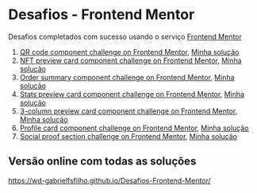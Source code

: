 # Desafios - Frontend Mentor

Desafios completados com sucesso usando o serviço [Frontend Mentor](https://www.frontendmentor.io)

1. [QR code component challenge on Frontend Mentor](https://www.frontendmentor.io/challenges/qr-code-component-iux_sIO_H), [Minha solução](https://github.com/wd-gabrielfsfilho/Desafios-Frontend-Mentor/tree/main/1%20-%20QR%20code%20component)
2. [NFT preview card component challenge on Frontend Mentor](https://www.frontendmentor.io/challenges/nft-preview-card-component-SbdUL_w0U), [Minha solução](https://github.com/wd-gabrielfsfilho/Desafios-Frontend-Mentor/tree/main/2%20-%20nft-preview-card-component-main)
3. [Order summary component challenge on Frontend Mentor](https://www.frontendmentor.io/challenges/order-summary-component-QlPmajDUj), [Minha solução](https://github.com/wd-gabrielfsfilho/Desafios-Frontend-Mentor/tree/main/3%20-%20order-summary-component-main)
4. [Stats preview card component challenge on Frontend Mentor](https://www.frontendmentor.io/challenges/stats-preview-card-component-8JqbgoU62), [Minha solução](https://github.com/wd-gabrielfsfilho/Desafios-Frontend-Mentor/tree/main/4%20-%20stats-preview-card-component-main)
5. [3-column preview card component challenge on Frontend Mentor](https://www.frontendmentor.io/challenges/3column-preview-card-component-pH92eAR2-), [Minha solução](https://github.com/wd-gabrielfsfilho/Desafios-Frontend-Mentor/tree/main/5%20-%20column-preview-card-component-main)
6. [Profile card component challenge on Frontend Mentor](https://www.frontendmentor.io/challenges/profile-card-component-cfArpWshJ), [Minha solução](https://github.com/wd-gabrielfsfilho/Desafios-Frontend-Mentor/tree/main/6%20-%20profile-card-component-main)
7. [Social proof section challenge on Frontend Mentor](https://www.frontendmentor.io/challenges/social-proof-section-6e0qTv_bA), [Minha solução](https://github.com/wd-gabrielfsfilho/Desafios-Frontend-Mentor/tree/main/7%20-%20social-proof-section-master)


## Versão online com todas as soluções

<a href="https://wd-gabrielfsfilho.github.io/Desafios-Frontend-Mentor/" target="_blank">https://wd-gabrielfsfilho.github.io/Desafios-Frontend-Mentor/</a>
